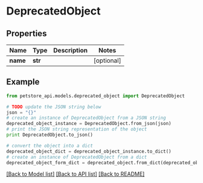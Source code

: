 # DeprecatedObject


## Properties
Name | Type | Description | Notes
------------ | ------------- | ------------- | -------------
**name** | **str** |  | [optional] 

## Example

```python
from petstore_api.models.deprecated_object import DeprecatedObject

# TODO update the JSON string below
json = "{}"
# create an instance of DeprecatedObject from a JSON string
deprecated_object_instance = DeprecatedObject.from_json(json)
# print the JSON string representation of the object
print DeprecatedObject.to_json()

# convert the object into a dict
deprecated_object_dict = deprecated_object_instance.to_dict()
# create an instance of DeprecatedObject from a dict
deprecated_object_form_dict = deprecated_object.from_dict(deprecated_object_dict)
```
[[Back to Model list]](../README.md#documentation-for-models) [[Back to API list]](../README.md#documentation-for-api-endpoints) [[Back to README]](../README.md)


